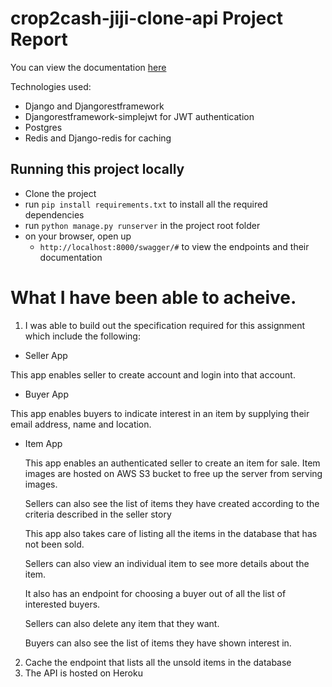 # crop2cash-jiji-clone-api Project Report

You can view the documentation [here](http://localhost:8000/swagger/#)

Technologies used:
- Django and Djangorestframework
- Djangorestframework-simplejwt for JWT authentication
- Postgres
- Redis and Django-redis for caching


## Running this project locally

- Clone the project
- run `pip install requirements.txt` to install all the required dependencies
- run `python manage.py runserver` in the project root folder
- on your browser, open up
  - `http://localhost:8000/swagger/#` to view the endpoints and their documentation
  
# What I have been able to acheive.

1. I was able to build out the specification required for this assignment which include the following:
  - Seller App
  
  This app enables seller to create account and login into that account.
  - Buyer App
  
  This app enables buyers to indicate interest in an item by supplying their email address, name and location.
  
  - Item App

      This app enables an authenticated seller to create an item for sale. Item images are hosted on AWS S3 bucket to free up the server from serving images.

      Sellers can also see the list of items they have created according to the criteria described in the seller story
      
      This app also takes care of listing all the items in the database that has not been sold.

      Sellers can also view an individual item to see more details about the item.

      It also has an endpoint for choosing a buyer out of all the list of interested buyers.

      Sellers can also delete any item that they want.

      Buyers can also see the list of items they have shown interest in.
      
2. Cache the endpoint that lists all the unsold items in the database
3. The API is hosted on Heroku
